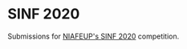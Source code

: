 # SINF 2020

Submissions for [NIAFEUP's SINF 2020](https://www.sinf.pt/competicao-programacao) competition.

